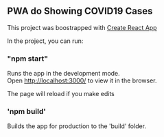 ## PWA do Showing COVID19 Cases

This project was boostrapped with [Create React App](https://reactjs.org/docs/create-a-new-react-app.html%29)

In the project, you can run:

### "npm  start"

Runs the app in the development mode. <br />
Open [http://localhost:3000/](http://localhost:3000/) to view it in the browser.

The page will reload if you make edits

### 'npm build'

Builds the app for production to the 'build' folder.
